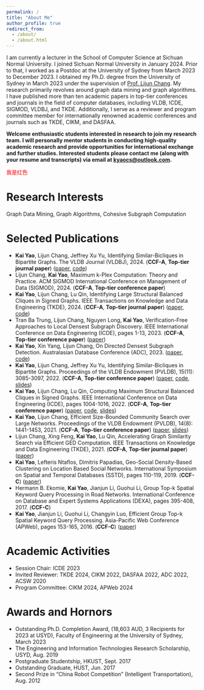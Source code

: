 ```yaml
---
permalink: /
title: "About Me"
author_profile: true
redirect_from: 
  - /about/
  - /about.html
---
```


I am currently a lecturer in the School of Computer Science at Sichuan Normal University. I joined Sichuan Normal University in January 2024. Prior to that, I worked as a Postdoc at the University of Sydney from March 2023 to December 2023. I obtained my Ph.D. degree from the University of Sydney in March 2023 under the supervision of [Prof. Lijun Chang](https://lijunchang.github.io/index.html). My research primarily revolves around graph data mining and graph algorithms. I have published more than ten academic papers in top-tier conferences and journals in the field of computer databases, including VLDB, ICDE, SIGMOD, VLDBJ, and TKDE. Additionally, I serve as a reviewer and program committee member for internationally renowned academic conferences and journals such as TKDE, CIKM, and DASFAA.

**Welcome enthusiastic students interested in research to join my research team. I will personally mentor students in conducting high-quality academic research and provide opportunities for international exchange and further studies. Interested students please contact me (along with your resume and transcripts) via email at kyaocs@outlook.com.**

<font color=red>我是红色</font>

Research Interests
======
Graph Data Mining, Graph Algorithms, Cohesive Subgraph Computation


Selected Publications
======
- **Kai Yao**, Lijun Chang, Jeffrey Xu Yu, Identifying Similar-Bicliques in Bipartite Graphs. The VLDB Journal (VLDBJ), 2024. (**CCF-A**, **Top-tier journal paper**) ([paper](kyaocs.github.io/files/VLDBJ24.pdf), [code](https://github.com/kyaocs/Similar-Biclique-Idx))
- Lijun Chang, **Kai Yao**, Maximum k-Plex Computation: Theory and Practice. ACM SIGMOD International Conference on Management of Data (SIGMOD), 2024. (**CCF-A**, **Top-tier conference paper**)
- **Kai Yao**, Lijun Chang, Lu Qin, Identifying Large Structural Balanced Cliques in Signed Graphs. IEEE Transactions on Knowledge and Data Engineering (TKDE), 2024. (**CCF-A**, **Top-tier journal paper**) ([paper](kyaocs.github.io/files/TKDE24.pdf), [code](https://github.com/kyaocs/BCE))
- Tran Ba Trung, Lijun Chang, Nguyen Long, **Kai Yao**, Verification-Free Approaches to Local Densest Subgraph Discovery. IEEE International Conference on Data Engineering (ICDE), pages 1-13, 2023. (**CCF-A**, **Top-tier conference paper**) ([paper](kyaocs.github.io/files/ICDE-LDS-2023.pdf))
- **Kai Yao**, Xin Yang, Lijun Chang, On Directed Densest Subgraph Detection. Australasian Database Conference (ADC), 2023. ([paper](kyaocs.github.io/files/ADC-2023.pdf), [code](https://github.com/kyaocs/DDS))
- **Kai Yao**, Lijun Chang, Jeffrey Xu Yu, Identifying Similar-Bicliques in Bipartite Graphs. Proceedings of the VLDB Endowment (PVLDB), 15(11): 3085-3097, 2022. (**CCF-A**, **Top-tier conference paper**) ([paper](kyaocs.github.io/files/VLDB22.pdf), [code](https://github.com/kyaocs/Similar-Biclique), [slides](kyaocs.github.io/files/Research_2541.pptx))
- **Kai Yao**, Lijun Chang, Lu Qin, Computing Maximum Structural Balanced Cliques in Signed Graphs. IEEE International Conference on Data Engineering (ICDE), pages 1004-1016, 2022. (**CCF-A**, **Top-tier conference paper**) ([paper](kyaocs.github.io/files/ICDE22.pdf), [code](https://github.com/kyaocs/MSBC), [slides](kyaocs.github.io/files/icde2022msbe-5mins.pptx))
- **Kai Yao**, Lijun Chang, Efficient Size-Bounded Community Search over Large Networks. Proceedings of the VLDB Endowment (PVLDB), 14(8): 1441-1453, 2021. (**CCF-A**, **Top-tier conference paper**) ([paper](kyaocs.github.io/files/VLDB21.pdf), [slides](kyaocs.github.io/files/scs_15minutes_on_VLDB.pptx))
- Lijun Chang, Xing Feng, **Kai Yao**, Lu Qin, Accelerating Graph Similarity Search via Efficient GED Computation. IEEE Transactions on Knowledge and Data Engineering (TKDE), 2021. (**CCF-A**, **Top-tier journal paper**) ([paper](kyaocs.github.io/files/tkde-ged-2022.pdf))
- **Kai Yao**, Lefteris Ntaflos, Dimitris Papadias, Geo-Social Density-Based Clustering on Location Based Social Networks. International Symposium on Spatial and Temporal Databases (SSTD), pages 110-119, 2019. (**CCF-C**) ([paper](kyaocs.github.io/files/SSTD2019.pdf))
- Hermann B. Ekomie, **Kai Yao**, Jianjun Li, Guohui Li, Group Top-k Spatial Keyword Query Processing in Road Networks. International Conference on Database and Expert Systems Applications (DEXA), pages 395-408, 2017. (**CCF-C**)
- **Kai Yao**, Jianjun Li, Guohui Li, Changyin Luo, Efficient Group Top-k Spatial Keyword Query Processing. Asia-Pacific Web Conference (APWeb), pages 153-165, 2016. (**CCF-C**) ([paper](kyaocs.github.io/files/APWeb16.pdf))

Academic Activities
======
- Session Chair: ICDE 2023
- Invited Reviewer: TKDE 2024, CIKM 2022, DASFAA 2022, ADC 2022, ACSW 2020
- Program Committee: CIKM 2024, APWeb 2024

Awards and Hornors
======
- Outstanding Ph.D. Completion Award, (18,603 AUD, 3 Recipients for 2023 at USYD), Faculty of Engineering at the University of Sydney, March 2023
- The Engineering and Information Technologies Research Scholarship, USYD, Aug. 2019
- Postgraduate Studentship, HKUST, Sept. 2017
- Outstanding Graduate, HUST, Jun. 2017
- Second Prize in “China Robot Competition” (Intelligent Transportation), Aug. 2012
